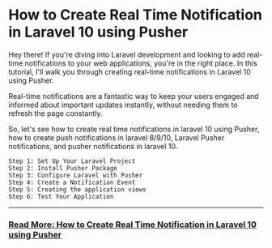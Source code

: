 # How to Create Real Time Notification in Laravel 10 using Pusher

Hey there! If you're diving into Laravel development and looking to add real-time notifications to your web applications, you're in the right place. In this tutorial, I'll walk you through creating real-time notifications in Laravel 10 using Pusher.

Real-time notifications are a fantastic way to keep your users engaged and informed about important updates instantly, without needing them to refresh the page constantly.

So, let's see how to create real time notifications in laravel 10 using Pusher, how to create push notifications in laravel 8/9/10, Laravel Pusher notifications, and pusher notifications in laravel 10.

```
Step 1: Set Up Your Laravel Project
Step 2: Install Pusher Package
Step 3: Configure Laravel with Pusher
Step 4: Create a Notification Event
Step 5: Creating the application views
Step 6: Test Your Application
```

---

### **[Read More: How to Create Real Time Notification in Laravel 10 using Pusher](https://techsolutionstuff.com/post/how-to-create-real-time-notification-in-laravel-10-using-pusher)**
